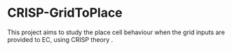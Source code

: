 # CRISP-GridToPlace

This project aims to study the place cell behaviour when the grid inputs are provided to EC, using CRISP theory .


